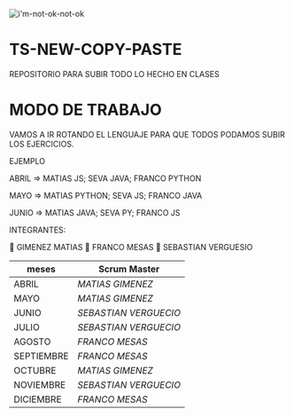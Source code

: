 
![i'm-not-ok-not-ok](https://user-images.githubusercontent.com/106162059/233731615-e9d6d929-ed5d-4b60-8dec-b8049caf5622.gif)

 
# TS-NEW-COPY-PASTE


REPOSITORIO PARA SUBIR TODO LO HECHO EN CLASES

# MODO DE TRABAJO
VAMOS A IR ROTANDO EL LENGUAJE PARA QUE TODOS PODAMOS SUBIR LOS EJERCICIOS.

EJEMPLO 


ABRIL => MATIAS JS; SEVA JAVA; FRANCO PYTHON


MAYO => MATIAS PYTHON; SEVA JS; FRANCO JAVA

JUNIO => MATIAS JAVA; SEVA  PY; FRANCO JS


INTEGRANTES:

🧑 GIMENEZ MATIAS
🧑 FRANCO MESAS
🧑 SEBASTIAN VERGUESIO



| **meses** | **Scrum Master** |
| ---- | ---- |
| ABRIL | *MATIAS GIMENEZ* |
| MAYO | *MATIAS GIMENEZ* |
| JUNIO | *SEBASTIAN VERGUECIO* |
| JULIO | *SEBASTIAN VERGUECIO* |
| AGOSTO  | *FRANCO MESAS* |
| SEPTIEMBRE | *FRANCO MESAS* |
|OCTUBRE| *MATIAS GIMENEZ* |
|NOVIEMBRE| *SEBASTIAN VERGUECIO* |
|DICIEMBRE| *FRANCO MESAS* |



